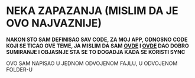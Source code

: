 # NEKA ZAPAZANJA (MISLIM DA JE OVO NAJVAZNIJE)

**NAKON STO SAM DEFINISAO SAV CODE, ZA MOJ APP, ODNOSNO CODE KOJI SE TICAO OVE TEME, JA MISLIM DA SAM [OVDE](https://github.com/Rade58/apis_trying_out_and_practicing/blob/master/PROGRESSIVE%20WEB%20APPS/IMPORTANT%20PWA%20NOTES/!%20WORKING%20CODE/CODE%20KOJI%20FUNKCIONISE.md#sta-ustvari-triggeruje-sync-event-i-dali-ser-on-trigger-uje-pri-svakom-reload-u-stranice-ili-je-nesto-drugo-u-pitanju) I [OVDE](https://github.com/Rade58/apis_trying_out_and_practicing/blob/master/PROGRESSIVE%20WEB%20APPS/IMPORTANT%20PWA%20NOTES/!%20WORKING%20CODE/CODE%20KOJI%20FUNKCIONISE.md#hajde-da-zakljucim-nesto-vezano-za-triggering-sync-event-a) DAO DOBRO SUMIRANJE I OBJASNJE STA SE TO DOGADJA KADA SE KORISTI SYNC**

OVO SAM NAPISAO U JEDNOM ODVOJENOM FAJLU, U ODVOJENOM FOLDER-U